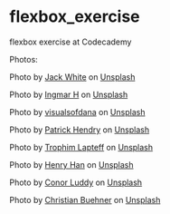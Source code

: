# flexbox_exercise
flexbox exercise at Codecademy

Photos: 

Photo by <a href="https://unsplash.com/@jackwhite2803?utm_content=creditCopyText&utm_medium=referral&utm_source=unsplash">Jack White</a> on <a href="https://unsplash.com/photos/the-sun-is-setting-over-a-snowy-forest-t1uQIBwGWKA?utm_content=creditCopyText&utm_medium=referral&utm_source=unsplash">Unsplash</a>

Photo by <a href="https://unsplash.com/@vibey_jpegs?utm_content=creditCopyText&utm_medium=referral&utm_source=unsplash">Ingmar H</a> on <a href="https://unsplash.com/photos/the-sun-is-shining-through-the-trees-in-the-forest-k9AQXetODCY?utm_content=creditCopyText&utm_medium=referral&utm_source=unsplash">Unsplash</a>

Photo by <a href="https://unsplash.com/@visualsofdana?utm_content=creditCopyText&utm_medium=referral&utm_source=unsplash">visualsofdana</a> on <a href="https://unsplash.com/photos/a-wall-made-out-of-green-grass-with-plants-growing-on-it-yov9VLEKgo4?utm_content=creditCopyText&utm_medium=referral&utm_source=unsplash">Unsplash</a>
  
Photo by <a href="https://unsplash.com/@worldsbetweenlines?utm_content=creditCopyText&utm_medium=referral&utm_source=unsplash">Patrick Hendry</a> on <a href="https://unsplash.com/photos/a-view-of-a-mountain-with-snow-on-it-oSiu-MSfNw4?utm_content=creditCopyText&utm_medium=referral&utm_source=unsplash">Unsplash</a>

Photo by <a href="https://unsplash.com/@laptevtro?utm_content=creditCopyText&utm_medium=referral&utm_source=unsplash">Trophim Lapteff</a> on <a href="https://unsplash.com/photos/a-black-and-white-photo-of-metal-bars-0-Y8jMSUlQM?utm_content=creditCopyText&utm_medium=referral&utm_source=unsplash">Unsplash</a>

Photo by <a href="https://unsplash.com/@henryphd?utm_content=creditCopyText&utm_medium=referral&utm_source=unsplash">Henry Han</a> on <a href="https://unsplash.com/photos/a-kitchen-with-a-sink-and-a-window-ok307_2ucmQ?utm_content=creditCopyText&utm_medium=referral&utm_source=unsplash">Unsplash</a>

Photo by <a href="https://unsplash.com/@opticonor?utm_content=creditCopyText&utm_medium=referral&utm_source=unsplash">Conor Luddy</a> on <a href="https://unsplash.com/photos/flat-lay-photography-of-black-sony-dslr-camera-on-black-surface-IVaKksEZmZA?utm_content=creditCopyText&utm_medium=referral&utm_source=unsplash">Unsplash</a>

Photo by <a href="https://unsplash.com/@christianbuehner?utm_content=creditCopyText&utm_medium=referral&utm_source=unsplash">Christian Buehner</a> on <a href="https://unsplash.com/photos/mens-blue-and-white-button-up-collared-top-DItYlc26zVI?utm_content=creditCopyText&utm_medium=referral&utm_source=unsplash">Unsplash</a>
  
  
  
